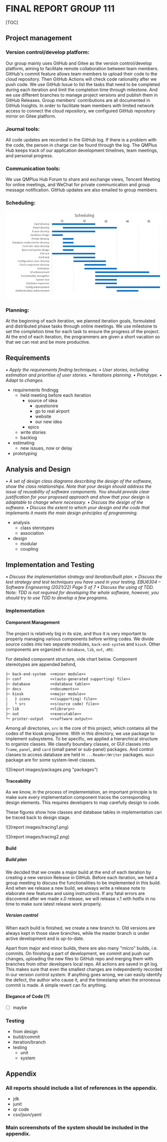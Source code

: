 # FINAL REPORT GROUP 111

[TOC]

## Project management

### Version control/develop platform:

  Our group mainly uses GitHub and Gitee as the version control/develop platform, aiming to facilitate remote collaboration between team members.
  GitHub's commit feature allows team members to upload their code to the cloud repository. Then GitHub Actions will check code rationality after we push code. We use GitHub Issue to list the tasks that need to be completed during each iteration and limit the completion time through milestone. And we use different branches to manage project versions and publish them in GitHub Releases. Group members’ contributions are all documented in GitHub Insights.
  In order to facilitate team members with limited network access to connect the cloud repository, we configured GitHub repository mirror on Gitee platform.

### Journal tools:

  All code updates are recorded in the GitHub log. If there is a problem with the code, the person in charge can be found through the log.
  The QMPlus Hub keeps track of our application development timelines, team meetings, and personal progress.

### Communication tools:

  We use QMPlus Hub Forum to share and exchange views, Tencent Meeting for online meetings, and WeChat for private communication and group message notification. GitHub updates are also emailed to group members.

### Scheduling:
  ![img.png](report%20images/Scheduling.png)

### Planning:

  At the beginning of each iteration, we planned iteration goals, formulated and distributed phase tasks through online meetings. We use milestone to set the completion time for each task to ensure the progress of the project.
  At the end of each iteration, the programmers are given a short vacation so that we can rest and be more productive.


## Requirements

*• Apply the requirements finding techniques.
• User stories, including estimation and prioritise of user stories.
• Iterations planning.
• Prototype.
• Adapt to changes.*

- requirements findingg
  - held meeting before each iteration
    - source of idea
      - questionire
      - go to real airport
      - website
      - our new idea
    - epics
  - write stories
  - backlog
- estimating
  - new issues, now or delay
- prototyping

## Analysis and Design

*• A set of design class diagrams describing the design of the software, show
the class relationships. Note that your design should address the issue of
reusability of software components. You should provide clear justification
for your proposed approach and show that your design is adaptable to
change where necessary.
• Discuss the design of the software.
• Discuss the extent to which your design and the code that implements it
meets the main design principles of programming.*

- analysis
  - class sterotypes
  - association
- design
  - modular
  - coupling

## Implementation and Testing

*• Discuss the implementation strategy and iteration/built plan.
• Discuss the test strategy and test techniques you have used in your
testing.
EBU6304 – Software Engineering (2021/22) Page 5 of 7
• Discuss the using of TDD. Note: TDD is not required for developing the
whole software, however, you should try to use TDD to develop a few
programs.*

### Implementation

#### Component Management

The project is relatively big in its size, and thus it is very important to properly managing various components before writing codes. We divide source codes into two separate modules, `back-end-system` and `kiosk`. Other components are organized in `database`, `lib`, `out`, .etc.

For detailed component structure, vide chart below. Component stereotypes are appended behind,

```
├─ back-end-system  <<minor module>>
├─ conf             <<(auto-generated supporting) file>>
├─ database         <<database table>>
├─ docs             <<documents>>
├─ kiosk            <<major module>>
│   ├ icons         <<(supporting) file>>
│   └ src           <<s(ource code) file>>
├─ lib              <<library>>
├─ out              <<executable>>
└─ printer-output   <<software output>>
```

Among all directories, `src` is the core of this project, which contains all the codes of the kiosk programme. With in this directory, we use package to implement subsystems. To be specific, we applied a hierarchical structure to organize classes. We classify boundary classes, or GUI classes into `frame`, `panel`, and `card` (small panel or sub-panel) packages. And control classes to access database are held in `...Reader/Writer` packages. `main` package are for some system-level classes.

![](report images/packages.png "packages")

#### Traceability

As we know, in the process of implementation, an important principle is to make sure every implementation component traces the corresponding design elements. This requires developers to map carefully design to code.

These figures show how classes and database tables in implementation can be traced back to design stage.

![](report images/tracing1.png)

![](report images/tracing2.png)

#### Build

##### Build plan

We decided that we create a major build at the end of each iteration by creating a new version Release in GitHub. Before each iteration, we held a group meeting to discuss the functionalities to be implemented in this build. And when we release a new build, we always write a release note to elaborate new features and using instructions. If any fatal errors are discovered after we made x.0 release, we will release x.1 with hotfix in no time to make sure latest release work properly.

##### Version control

When each build is finished, we create a new branch to. Old versions are always kept in those slave branches, while the master branch is under active development and is up-to-date. 

Apart from major and minor builds, there are also many "micro" builds, i.e. commits. On finishing a part of development, we commit and push our changes, uploading the new files to GitHub repo and merging them with branches from other developers local repo. All actions are saved in git log. This makes sure that even the smallest changes are independently recorded in our version control system. If anything goes wrong, we can easily identify the defect, the author who cause it, and the timestamp when the erroneous commit is made. A simple revert can fix anything.

#### Elegance of Code (?)

- [ ] maybe

### Testing

 - from design
 - build/commit
 - iteration/branch
 - testing
   - unit
   - system

## Appendix

### All reports should include a list of references in the appendix.

- jdk
- junit
- qr code
- csv/json/yaml

### Main screenshots of the system should be included in the appendix.